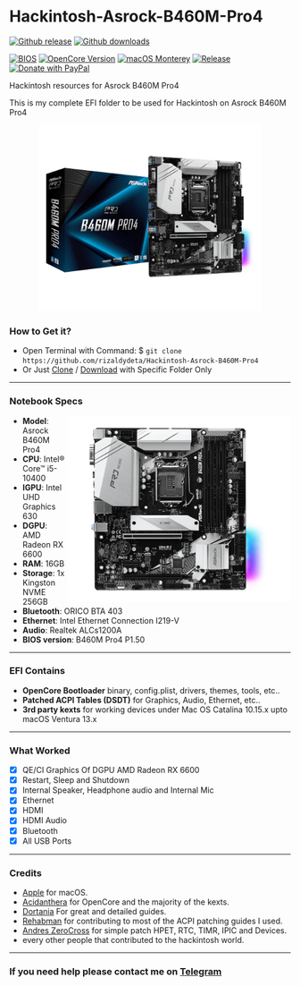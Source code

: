 # Hackintosh-Asrock-B460M-Pro4
[![Github release](https://img.shields.io/github/release/rizaldydeta/Hackintosh-Asrock-B460M-Pro4.svg?color=blue)](https://github.com/rizaldydeta/Hackintosh-Asrock-B460M-Pro4/releases/latest)
[![Github downloads](https://img.shields.io/github/downloads/rizaldydeta/Hackintosh-Asrock-B460M-Pro4/total.svg?color=blue)](https://github.com/rizaldydeta/Hackintosh-Asrock-B460M-Pro4/releases)

[![BIOS](https://img.shields.io/badge/BIOS-1.50-important.svg)](https://drivers.softpedia.com/get/BIOS/Asrock/ASRock-B460M-Pro4-BIOS-1-50.shtml)
[![OpenCore Version](https://img.shields.io/badge/OpenCore-0.8.4-cyan.svg)](https://github.com/acidanthera/OpenCorePkg/releases/latest)
[![macOS Monterey](https://img.shields.io/badge/macOS-12.4-white.svg)](https://www.apple.com/macos/monterey/)
[![Release](https://img.shields.io/badge/Download-latest-success.svg)](https://github.com/rizaldydeta/Hackintosh-Asrock-B460M-Pro4/releases/latest)
[![Donate with PayPal](https://img.shields.io/badge/paypal-donate-red.svg)](https://paypal.me/rizaldydeta)

Hackintosh resources for Asrock B460M Pro4

This is my complete EFI folder to be used for Hackintosh on Asrock B460M Pro4

<p align="center">
  <img src="/images/B460M Pro4(L1).png?raw=true" width="400" height="333" alt="Asrock B460M Pro4 Model">
</p>

### How to Get it?

- Open Terminal with Command: $ `git clone https://github.com/rizaldydeta/Hackintosh-Asrock-B460M-Pro4`
- Or Just [Clone](https://github.com/rizaldydeta/Hackintosh-Asrock-B460M-Pro4.git) / [Download](https://github.com/rizaldydeta/Hackintosh-Asrock-B460M-Pro4/releases/latest) with Specific Folder Only

--------------------------------------------------------------------------------------------

### Notebook Specs
<img src="/images/B460M Pro4(L2).png?raw=true" width="400" height="333" alt="Asrock B460M Pro4" align="right">

- <b>Model</b>: Asrock B460M Pro4
- <b>CPU</b>: Intel® Core™ i5-10400
- <b>IGPU</b>: Intel UHD Graphics 630
- <b>DGPU</b>: AMD Radeon RX 6600
- <b>RAM</b>: 16GB
- <b>Storage</b>: 1x Kingston NVME 256GB
- <b>Bluetooth</b>: ORICO BTA 403
- <b>Ethernet</b>: Intel Ethernet Connection I219-V
- <b>Audio</b>: Realtek ALCs1200A
- <b>BIOS version</b>: B460M Pro4 P1.50

--------------------------------------------------------------------------------------------

### EFI Contains
- <b>OpenCore Bootloader</b> binary, config.plist, drivers, themes, tools, etc..
- <b>Patched ACPI Tables (DSDT)</b> for Graphics, Audio, Ethernet, etc..
- <b>3rd party kexts</b> for working devices under Mac OS Catalina 10.15.x upto macOS Ventura 13.x

--------------------------------------------------------------------------------------------
 
### What Worked
- [x] QE/CI Graphics Of DGPU AMD Radeon RX 6600
- [x] Restart, Sleep and Shutdown
- [x] Internal Speaker, Headphone audio and Internal Mic
- [x] Ethernet
- [x] HDMI
- [x] HDMI Audio
- [x] Bluetooth
- [x] All USB Ports
 
--------------------------------------------------------------------------------------------

### Credits
- [Apple](https://apple.com) for macOS.
- [Acidanthera](https://github.com/acidanthera) for OpenCore and the majority of the kexts.
- [Dortania](https://github.com/dortania) For great and detailed guides.
- [Rehabman](https://github.com/RehabMan) for contributing to most of the ACPI patching guides I used.
- [Andres ZeroCross](https://github.com/andreszerocross) for simple patch HPET, RTC, TIMR, IPIC and Devices.
- every other people that contributed to the hackintosh world.

--------------------------------------------------------------------------------------------

### If you need help please contact me on [Telegram](https://t.me/rizaldydeta)
